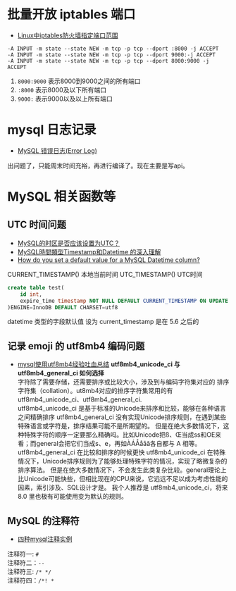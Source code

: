 # 批量开放 iptables 端口
- [Linux中iptables防火墙指定端口范围](http://www.111cn.net/sys/linux/45525.htm)

```
-A INPUT -m state --state NEW -m tcp -p tcp --dport :8000 -j ACCEPT
-A INPUT -m state --state NEW -m tcp -p tcp --dport 9000:-j ACCEPT
-A INPUT -m state --state NEW -m tcp -p tcp --dport 8000:9000 -j ACCEPT
```
1. `8000:9000`  表示8000到9000之间的所有端口
2. `:8000`   表示8000及以下所有端口
3. `9000:`   表示9000以及以上所有端口


# mysql 日志记录
- [MySQL 错误日志(Error Log)](https://blog.csdn.net/leshami/article/details/39759849)

出问题了，只能周末时间充裕，再进行编译了。现在主要是写api。


# MySQL 相关函数等
## UTC 时间问题
- [MySQL的时区是否应该设置为UTC？](https://codeday.me/bug/20170619/28746.html)
- [MySQL時間類型Timestamp和Datetime 的深入理解](https://hk.saowen.com/a/aa9cda6e72382ccdb409ec841aaff51c4b1535d94c8b81464b5c543fa8b6bafa)
- [How do you set a default value for a MySQL Datetime column?](https://stackoverflow.com/questions/168736/how-do-you-set-a-default-value-for-a-mysql-datetime-column)

CURRENT_TIMESTAMP() 本地当前时间
UTC_TIMESTAMP() UTC时间

```sql
create table test(
    id int,
    expire_time timestamp NOT NULL DEFAULT CURRENT_TIMESTAMP ON UPDATE CURRENT_TIMESTAMP
)ENGINE=InnoDB DEFAULT CHARSET=utf8
```

datetime 类型的字段默认值 设为 current_timestamp 是在 5.6 之后的    


##  记录 emoji 的 utf8mb4 编码问题
- [mysql使用utf8mb4经验吐血总结](http://seanlook.com/2016/10/23/mysql-utf8mb4/)
**utf8mb4_unicode_ci 与 utf8mb4_general_ci 如何选择**   
字符除了需要存储，还需要排序或比较大小，涉及到与编码字符集对应的 排序字符集（collation）。ut8mb4对应的排序字符集常用的有 utf8mb4_unicode_ci、utf8mb4_general_ci.        
utf8mb4_unicode_ci 是基于标准的Unicode来排序和比较，能够在各种语言之间精确排序 utf8mb4_general_ci 没有实现Unicode排序规则，在遇到某些特殊语言或字符是，排序结果可能不是所期望的。 但是在绝大多数情况下，这种特殊字符的顺序一定要那么精确吗。比如Unicode把ß、Œ当成ss和OE来看；而general会把它们当成s、e，再如ÀÁÅåāă各自都与 A 相等。     
utf8mb4_general_ci 在比较和排序的时候更快 utf8mb4_unicode_ci 在特殊情况下，Unicode排序规则为了能够处理特殊字符的情况，实现了略微复杂的排序算法。 但是在绝大多数情况下，不会发生此类复杂比较。general理论上比Unicode可能快些，但相比现在的CPU来说，它远远不足以成为考虑性能的因素，索引涉及、SQL设计才是。 我个人推荐是 utf8mb4_unicode_ci，将来 8.0 里也极有可能使用变为默认的规则。        

## MySQL 的注释符
- [四种mysql注释实例](http://www.manongjc.com/article/921.html)

注释符一: `#`       
注释符二：`-- `     
注释符三: `/* */`       
注释符四：`/*! *`       
